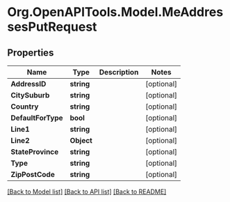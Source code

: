 # Org.OpenAPITools.Model.MeAddressesPutRequest

## Properties

Name | Type | Description | Notes
------------ | ------------- | ------------- | -------------
**AddressID** | **string** |  | [optional] 
**CitySuburb** | **string** |  | [optional] 
**Country** | **string** |  | [optional] 
**DefaultForType** | **bool** |  | [optional] 
**Line1** | **string** |  | [optional] 
**Line2** | **Object** |  | [optional] 
**StateProvince** | **string** |  | [optional] 
**Type** | **string** |  | [optional] 
**ZipPostCode** | **string** |  | [optional] 

[[Back to Model list]](../README.md#documentation-for-models) [[Back to API list]](../README.md#documentation-for-api-endpoints) [[Back to README]](../README.md)

